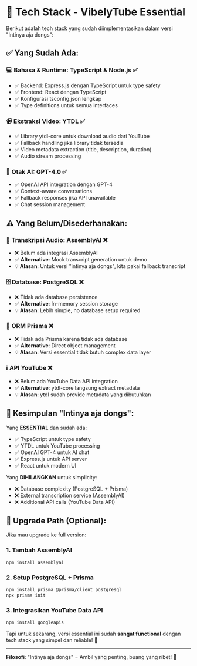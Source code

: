 # 🎯 Tech Stack - VibelyTube Essential

Berikut adalah tech stack yang sudah diimplementasikan dalam versi "Intinya aja dongs":

## ✅ **Yang Sudah Ada:**

### 💻 **Bahasa & Runtime: TypeScript & Node.js** ✅
- ✅ Backend: Express.js dengan TypeScript untuk type safety
- ✅ Frontend: React dengan TypeScript 
- ✅ Konfigurasi tsconfig.json lengkap
- ✅ Type definitions untuk semua interfaces

### 📹 **Ekstraksi Video: YTDL** ✅  
- ✅ Library ytdl-core untuk download audio dari YouTube
- ✅ Fallback handling jika library tidak tersedia
- ✅ Video metadata extraction (title, description, duration)
- ✅ Audio stream processing

### 🧠 **Otak AI: GPT-4.0** ✅
- ✅ OpenAI API integration dengan GPT-4
- ✅ Context-aware conversations 
- ✅ Fallback responses jika API unavailable
- ✅ Chat session management

## ⚠️ **Yang Belum/Disederhanakan:**

### 🎤 **Transkripsi Audio: AssemblyAI** ❌
- ❌ Belum ada integrasi AssemblyAI
- ✅ **Alternative**: Mock transcript generation untuk demo
- 💡 **Alasan**: Untuk versi "intinya aja dongs", kita pakai fallback transcript

### 🗄️ **Database: PostgreSQL** ❌  
- ❌ Tidak ada database persistence
- ✅ **Alternative**: In-memory session storage
- 💡 **Alasan**: Lebih simple, no database setup required

### 🔗 **ORM Prisma** ❌
- ❌ Tidak ada Prisma karena tidak ada database
- ✅ **Alternative**: Direct object management
- 💡 **Alasan**: Versi essential tidak butuh complex data layer

### ℹ️ **API YouTube** ❌
- ❌ Belum ada YouTube Data API integration
- ✅ **Alternative**: ytdl-core langsung extract metadata
- 💡 **Alasan**: ytdl sudah provide metadata yang dibutuhkan

## 🎯 **Kesimpulan "Intinya aja dongs":**

Yang **ESSENTIAL** dan sudah ada:
- ✅ TypeScript untuk type safety
- ✅ YTDL untuk YouTube processing  
- ✅ OpenAI GPT-4 untuk AI chat
- ✅ Express.js untuk API server
- ✅ React untuk modern UI

Yang **DIHILANGKAN** untuk simplicity:
- ❌ Database complexity (PostgreSQL + Prisma)
- ❌ External transcription service (AssemblyAI)
- ❌ Additional API calls (YouTube Data API)

## 🔧 **Upgrade Path (Optional):**

Jika mau upgrade ke full version:

### 1. **Tambah AssemblyAI**
```bash
npm install assemblyai
```

### 2. **Setup PostgreSQL + Prisma**
```bash
npm install prisma @prisma/client postgresql
npx prisma init
```

### 3. **Integrasikan YouTube Data API**
```bash
npm install googleapis
```

Tapi untuk sekarang, versi essential ini sudah **sangat functional** dengan tech stack yang simpel dan reliable! 🎉

---

**Filosofi**: "Intinya aja dongs" = Ambil yang penting, buang yang ribet! 💪
